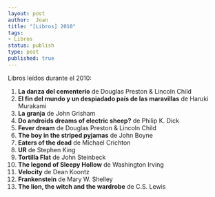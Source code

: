 ```yaml
---
layout: post
author:  Joan
title: "[Libros] 2010"
tags:
- Libros
status: publish
type: post
published: true
---
```

Libros leídos durante el 2010:

1. <strong>La danza del cementerio</strong> de Douglas Preston & Lincoln Child
2. <strong>El fin del mundo y un despiadado país de las maravillas</strong> de Haruki Murakami
3. <strong>La granja</strong> de John Grisham
4. <strong>Do androids dreams of electric sheep?</strong> de Philip K. Dick
5. <strong>Fever dream</strong> de Douglas Preston & Lincoln Child
6. <strong>The boy in the striped pyjamas</strong> de John Boyne
7. <strong>Eaters of the dead</strong> de Michael Crichton
8. <strong>UR</strong></cite> de Stephen King
9. <strong>Tortilla Flat</strong> de John Steinbeck
10. <strong>The legend of Sleepy Hollow</strong> de Washington Irving
11. <strong>Velocity</strong> de Dean Koontz
12. <strong>Frankenstein</strong> de Mary W. Shelley
13. <strong>The lion, the witch and the wardrobe</strong> de C.S. Lewis